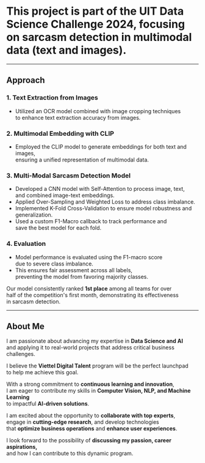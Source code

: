 # This project is part of the **UIT Data Science Challenge 2024**, focusing on sarcasm detection in **multimodal data** (text and images).  

---

## **Approach**  

### **1. Text Extraction from Images**  
- Utilized an OCR model combined with image cropping techniques  
  to enhance text extraction accuracy from images.  

### **2. Multimodal Embedding with CLIP**  
- Employed the CLIP model to generate embeddings for both text and images,  
  ensuring a unified representation of multimodal data.  

### **3. Multi-Modal Sarcasm Detection Model**  
- Developed a CNN model with Self-Attention to process image, text,  
  and combined image-text embeddings.  
- Applied Over-Sampling and Weighted Loss to address class imbalance.  
- Implemented K-Fold Cross-Validation to ensure model robustness and generalization.  
- Used a custom F1-Macro callback to track performance and  
  save the best model for each fold.  

### **4. Evaluation**  
- Model performance is evaluated using the F1-macro score  
  due to severe class imbalance.  
- This ensures fair assessment across all labels,  
  preventing the model from favoring majority classes.  

Our model consistently ranked **1st place** among all teams for over  
half of the competition's first month, demonstrating its effectiveness  
in sarcasm detection.  

---

## **About Me**  

I am passionate about advancing my expertise in **Data Science and AI**  
and applying it to real-world projects that address critical business challenges.  

I believe the **Viettel Digital Talent** program will be the perfect launchpad  
to help me achieve this goal.  

With a strong commitment to **continuous learning and innovation**,  
I am eager to contribute my skills in **Computer Vision, NLP, and Machine Learning**  
to impactful **AI-driven solutions**.  

I am excited about the opportunity to **collaborate with top experts**,  
engage in **cutting-edge research**, and develop technologies  
that **optimize business operations** and **enhance user experiences**.  

I look forward to the possibility of **discussing my passion, career aspirations,**  
and how I can contribute to this dynamic program.  
